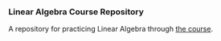 ### Linear Algebra Course Repository

A repository for practicing Linear Algebra through [the course](github.com/mrhajbabaei).